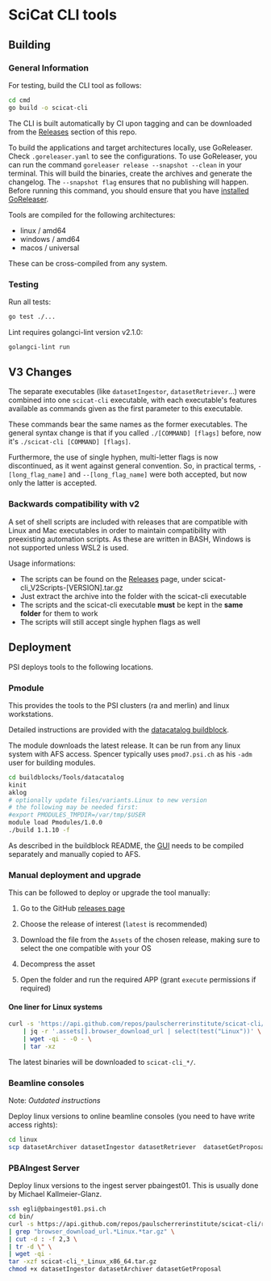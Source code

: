 # SciCat CLI tools

## Building

### General Information

For testing, build the CLI tool as follows:

```sh
cd cmd
go build -o scicat-cli
```

The CLI is built automatically by CI upon tagging and can be downloaded from the [Releases](https://github.com/paulscherrerinstitute/scicat-cli/releases) section of this repo.

To build the applications and target architectures locally, use GoReleaser. Check `.goreleaser.yaml` to see the configurations.
To use GoReleaser, you can run the command `goreleaser release --snapshot --clean` in your terminal. This will build the binaries, create the archives and generate the changelog. The `--snapshot flag` ensures that no publishing will happen.
Before running this command, you should ensure that you have [installed GoReleaser](https://goreleaser.com/install/).

Tools are compiled for the following architectures:

- linux / amd64
- windows / amd64
- macos / universal

These can be cross-compiled from any system.

### Testing

Run all tests:

```sh
go test ./...
```

Lint requires golangci-lint version v2.1.0:

```sh
golangci-lint run
```

## V3 Changes

The separate executables (like `datasetIngestor`, `datasetRetriever`...) were combined into one `scicat-cli` executable, with each executable's features available as commands given as the first parameter to this executable.

These commands bear the same names as the former executables. The general syntax change is that if you called `./[COMMAND] [flags]` before, now it's `./scicat-cli [COMMAND] [flags]`.

 Furthermore, the use of single hyphen, multi-letter flags is now discontinued, as it went against general convention. So, in practical terms, `-[long_flag_name]` and `--[long_flag_name]` were both accepted, but now only the latter is accepted.

### Backwards compatibility with v2

A set of shell scripts are included with releases that are compatible with Linux and Mac executables in order to maintain compatibility with preexisting automation scripts.
As these are written in BASH, Windows is not supported unless WSL2 is used.

Usage informations:

- The scripts can be found on the [Releases](https://github.com/paulscherrerinstitute/scicat-cli/releases) page, under scicat-cli_V2Scripts-[VERSION].tar.gz
- Just extract the archive into the folder with the scicat-cli executable
- The scripts and the scicat-cli executable **must** be kept in the **same folder** for them to work
- The scripts will still accept single hyphen flags as well

## Deployment

PSI deploys tools to the following locations.

### Pmodule

This provides the tools to the PSI clusters (ra and merlin) and linux workstations.

Detailed instructions are provided with the [datacatalog
buildblock](https://gitlab.psi.ch/Pmodules/buildblocks/-/tree/master/Tools/datacatalog).

The module downloads the latest release. It can be run from any linux system with AFS
access. Spencer typically uses `pmod7.psi.ch` as his `-adm` user for building modules.

```bash
cd buildblocks/Tools/datacatalog
kinit
aklog
# optionally update files/variants.Linux to new version
# the following may be needed first:
#export PMODULES_TMPDIR=/var/tmp/$USER
module load Pmodules/1.0.0
./build 1.1.10 -f
```

As described in the buildblock README, the
[GUI](https://git.psi.ch/MELANIE/rollout/-/tree/master/Software/00-General/SciCatArchiverGUI)
needs to be compiled separately and manually copied to AFS.

### Manual deployment and upgrade

This can be followed to deploy or upgrade the tool manually:

1. Go to the GitHub [releases page](https://github.com/paulscherrerinstitute/scicat-cli/releases)

2. Choose the release of interest (`latest` is recommended)

3. Download the file from the `Assets` of the chosen release, making sure to select the one compatible with your OS

4. Decompress the asset

5. Open the folder and run the required APP (grant `execute` permissions if required)

#### One liner for Linux systems

```bash
curl -s 'https://api.github.com/repos/paulscherrerinstitute/scicat-cli/releases/latest' \
    | jq -r '.assets[].browser_download_url | select(test("Linux"))' \
    | wget -qi - -O - \
    | tar -xz
```

The latest binaries will be downloaded to `scicat-cli_*/`.

### Beamline consoles

Note: *Outdated instructions*

Deploy linux versions to online beamline consoles (you need to have write access rights):

```bash
cd linux
scp datasetArchiver datasetIngestor datasetRetriever  datasetGetProposal datasetCleaner SciCat egli@gfa-lc.psi.ch:/work/sls/bin/
```

### PBAIngest Server

Deploy linux versions to the ingest server pbaingest01. This is usually done by Michael
Kallmeier-Glanz.

```bash
ssh egli@pbaingest01.psi.ch
cd bin/
curl -s https://api.github.com/repos/paulscherrerinstitute/scicat-cli/releases/latest \
| grep "browser_download_url.*Linux.*tar.gz" \
| cut -d : -f 2,3 \
| tr -d \" \
| wget -qi -
tar -xzf scicat-cli_*_Linux_x86_64.tar.gz
chmod +x datasetIngestor datasetArchiver datasetGetProposal
```
